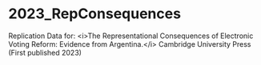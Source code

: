 # 2023_RepConsequences
Replication Data for: &lt;i>The Representational Consequences of Electronic Voting Reform: Evidence from Argentina.&lt;/i> Cambridge University Press (First published 2023)
